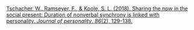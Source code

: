 
[Tschacher, W., Ramseyer, F., & Koole, S. L. (2018). Sharing the now in the social present: Duration of nonverbal synchrony is linked with personality. _Journal of personality_, _86_(2), 129-138.](https://onlinelibrary.wiley.com/doi/pdf/10.1111/jopy.12298?casa_token=sOJpyZWDNwcAAAAA:Itysw2B6Rb4bPZab-NUFCT4n_QTDiRk28_jY-9ivc5eZtLq1BTIOgl2Pd2yxhFt9-t23yW2MeYnl3do)